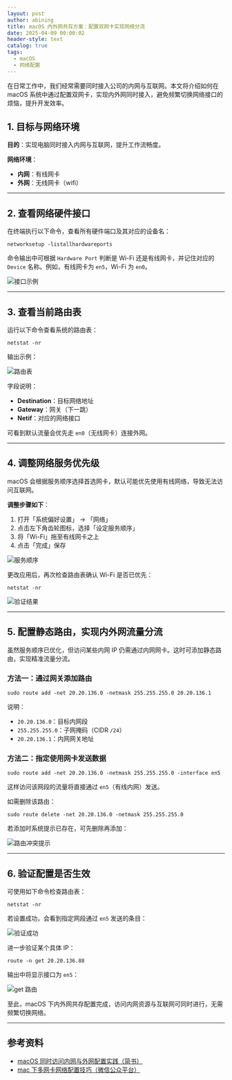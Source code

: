 ```yaml
---
layout: post
author: abining
title: macOS 内外网共存方案：配置双网卡实现网络分流
date: 2025-04-09 00:00:02
header-style: text
catalog: true
tags:
  - macOS
  - 网络配置
---
```

在日常工作中，我们经常需要同时接入公司的内网与互联网。本文将介绍如何在 macOS 系统中通过配置双网卡，实现内外网同时接入，避免频繁切换网络接口的烦恼，提升开发效率。

## 1. 目标与网络环境

**目的**：实现电脑同时接入内网与互联网，提升工作流畅度。

**网络环境**：

- **内网**：有线网卡
- **外网**：无线网卡（wifi）

---

## 2. 查看网络硬件接口

在终端执行以下命令，查看所有硬件端口及其对应的设备名：

```shell
networksetup -listallhardwareports
```

命令输出中可根据 `Hardware Port` 判断是 Wi-Fi 还是有线网卡，并记住对应的 `Device` 名称。例如，有线网卡为 `en5`，Wi-Fi 为 `en0`。

![接口示例](https://raw.githubusercontent.com/abining/picgo_imgs/main/images20250409145443949.png)

---

## 3. 查看当前路由表

运行以下命令查看系统的路由表：

```shell
netstat -nr
```

输出示例：

![路由表](https://raw.githubusercontent.com/abining/picgo_imgs/main/images1744183668402.png)

字段说明：

- **Destination**：目标网络地址
- **Gateway**：网关（下一跳）
- **Netif**：对应的网络接口

可看到默认流量会优先走 `en0`（无线网卡）连接外网。

---

## 4. 调整网络服务优先级

macOS 会根据服务顺序选择首选网卡，默认可能优先使用有线网络，导致无法访问互联网。

**调整步骤如下**：

1. 打开「系统偏好设置」 → 「网络」
2. 点击左下角齿轮图标，选择「设定服务顺序」
3. 将「Wi-Fi」拖至有线网卡之上
4. 点击「完成」保存

![服务顺序](https://raw.githubusercontent.com/abining/picgo_imgs/main/images20250409170037456.png)

更改应用后，再次检查路由表确认 Wi-Fi 是否已优先：

```shell
netstat -nr
```

![验证结果](https://raw.githubusercontent.com/abining/picgo_imgs/main/images20250409145910719.png)

---

## 5. 配置静态路由，实现内外网流量分流

虽然服务顺序已优化，但访问某些内网 IP 仍需通过内网网卡。这时可添加静态路由，实现精准流量分流。

### 方法一：通过网关添加路由

```shell
sudo route add -net 20.20.136.0 -netmask 255.255.255.0 20.20.136.1
```

说明：

- `20.20.136.0`：目标内网段
- `255.255.255.0`：子网掩码（CIDR `/24`）
- `20.20.136.1`：内网网关地址

### 方法二：指定使用网卡发送数据

```shell
sudo route add -net 20.20.136.0 -netmask 255.255.255.0 -interface en5
```

这样访问该网段的流量将直接通过 `en5`（有线内网）发送。

如需删除该路由：

```shell
sudo route delete -net 20.20.136.0 -netmask 255.255.255.0
```

若添加时系统提示已存在，可先删除再添加：

![路由冲突提示](https://raw.githubusercontent.com/abining/picgo_imgs/main/images1744185876667.png)

---

## 6. 验证配置是否生效

可使用如下命令检查路由表：

```shell
netstat -nr
```

若设置成功，会看到指定网段通过 `en5` 发送的条目：

![验证成功](https://raw.githubusercontent.com/abining/picgo_imgs/main/images1744188758020.png)

进一步验证某个具体 IP：

```shell
route -n get 20.20.136.88
```

输出中将显示接口为 `en5`：

![get 路由](https://raw.githubusercontent.com/abining/picgo_imgs/main/images20250409170414727.png)

至此，macOS 下内外网共存配置完成，访问内网资源与互联网可同时进行，无需频繁切换网络。

---

## 参考资料

- [macOS 同时访问内网与外网配置实践（简书）](https://www.jianshu.com/p/807883b2949f)
- [mac 下多网卡网络配置技巧（微信公众平台）](https://mp.weixin.qq.com/s?__biz=MzAxMjI0MzgxNA==&mid=2649079860&idx=1&sn=d38513f5cad28f3a1bd4e107e1cacbbd&chksm=825ff1bb64920b64c22d8d96c05d090f4731019450564d674f6be052d41b5f0062372fcca9f5#rd)
